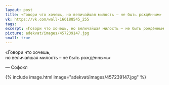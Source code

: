 ```yaml
---
layout: post
title: «Говори что хочешь, но величайшая милость – не быть рождённым»
vk: https://vk.com/wall-166188545_255
tags: 
excerpt: «Говори что хочешь, но величайшая милость – не быть рождённым.» — Софокл
picture: adekvat/images/457239147.jpg
small: true
---
```

«Говори что хочешь, <br>
но величайшая милость – не быть рождённым.»

— Софокл

{% include image.html image="adekvat/images/457239147.jpg" %}